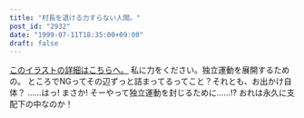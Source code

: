 ```yaml
---
title: "村長を退ける力すらない人間。"
post_id: "2932"
date: "1999-07-11T18:35:00+09:00"
draft: false
---
```



[このイラストの詳細はこちらへ。](/banrei) 私に力をください。独立運動を展開するための。 ところでNGってその辺ずっと詰まってるってこと？それとも、お出かけ自体？ ……はっ! まさか! そーやって独立運動を封じるために……!? おれは永久に支配下の中なのか！
